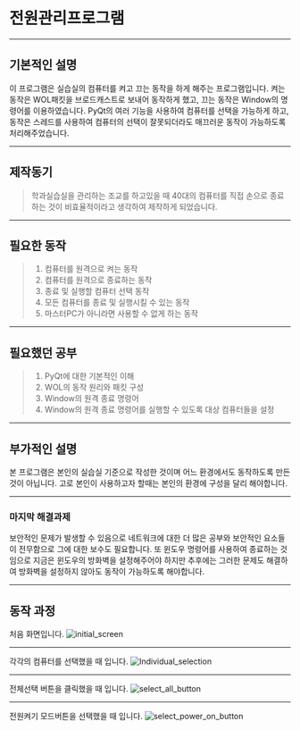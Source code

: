 # 전원관리프로그램
***
## 기본적인 설명
이 프로그램은 실습실의 컴퓨터를 켜고 끄는 동작을 하게 해주는 프로그램입니다. 
켜는 동작은 WOL패킷을 브로드캐스트로 보내어 동작하게 했고, 끄는 동작은 Window의 명령어를 이용하였습니다.
PyQt의 여러 기능을 사용하여 컴퓨터를 선택을 가능하게 하고, 동작은 스레드를 사용하여 컴퓨터의 선택이 잘못되더라도 매끄러운 동작이 가능하도록 처리해주었습니다. 
***
## 제작동기
> 학과실습실을 관리하는 조교를 하고있을 때 40대의 컴퓨터를 직접 손으로 종료하는 것이 비효율적이라고 생각하여 제작하게 되었습니다.
***
## 필요한 동작
> 1. 컴퓨터를 원격으로 켜는 동작
> 2. 컴퓨터를 원격으로 종료하는 동작 
> 3. 종료 및 실행할 컴퓨터 선택 동작
> 4. 모든 컴퓨터를 종료 및 실행시킬 수 있는 동작
> 5. 마스터PC가 아니라면 사용할 수 없게 하는 동작
***
## 필요했던 공부
> 1. PyQt에 대한 기본적인 이해
> 2. WOL의 동작 원리와 패킷 구성
> 3. Window의 원격 종료 명령어
> 4. Window의 원격 종료 명령어를 실행할 수 있도록 대상 컴퓨터들을 설정
***
## 부가적인 설명
본 프로그램은 본인의 실습실 기준으로 작성한 것이며 어느 환경에서도 동작하도록 만든 것이 아닙니다. 고로 본인이 사용하고자 할때는 본인의 환경에 구성을 달리 해야합니다.
***
### 마지막 해결과제
보안적인 문제가 발생할 수 있음으로 네트워크에 대한 더 많은 공부와 보안적인 요소들이 전무함으로 그에 대한 보수도 필요합니다. 또 윈도우 명령어를 사용하여 종료하는 것임으로 지금은 윈도우의 방화벽을 설정해주어야 하지만 추후에는 그러한 문제도 해결하여 방화벽을 설정하지 않아도 동작이 가능하도록 해야합니다.
***
## 동작 과정
처음 화면입니다.
![initial_screen](https://github.com/ggaebi99/Power_Man/assets/127026645/e1e39105-e689-4986-87e5-edd5266e22c5)
***
각각의 컴퓨터를 선택했을 때 입니다.
![Individual_selection](https://github.com/ggaebi99/Power_Man/assets/127026645/552337a7-c6d5-463c-b41c-7963e0ade24c)
***
전체선택 버튼을 클릭했을 때 입니다.
![select_all_button](https://github.com/ggaebi99/Power_Man/assets/127026645/0a864f1b-1237-4148-a2b1-e936a03b1a16)
***
전원켜기 모드버튼을 선택했을 때 입니다.
![select_power_on_button](https://github.com/ggaebi99/Power_Man/assets/127026645/3079b514-16a1-4367-91f6-cb0cd5f27221)
